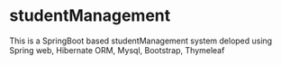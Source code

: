 # studentManagement
This is a SpringBoot based studentManagement system deloped using Spring web, Hibernate ORM, Mysql, Bootstrap, Thymeleaf
